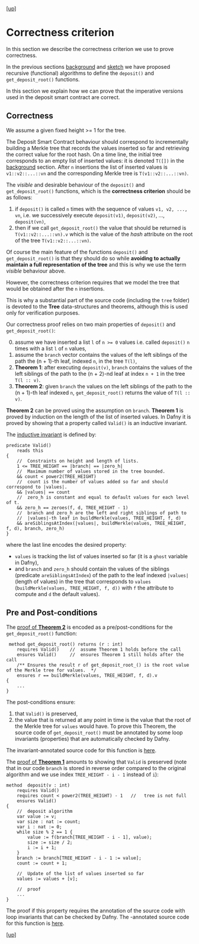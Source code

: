 
[ [up] ](../README.md) 

# Correctness criterion

In this section we describe the correctness criterion we use to prove correctness.
 
In the previous sections [background](background.md) and [sketch](sketch.md) we have proposed recursive (functional) algorithms to define the `deposit()` and `get_deposit_root()` functions. 

In this section we explain how we can prove that the imperative versions used in the deposit smart contract are correct.

## Correctness
We assume a given fixed height >= 1 for the tree.

The Deposit Smart Contract behaviour should correspond to incrementally building a Merkle tree that records the values inserted so far
and retrieving the correct value for the root hash.
On a time line, the initial tree corresponds to an empty list of inserted values: it is denoted `T([])` in the [background](./background.md) section.
After `n` insertions the list of inserted values is `v1::v2::...::vn` and the corresponding Merkle tree is
`T(v1::v2::...::vn)`.


The _visible_ and desirable behaviour of the `deposit()` and `get_deposit_root()` functions, which is the **correctness criterion** should be as follows:
1. if `deposit()` is called `n` times with the sequence of values `v1, v2, ..., vn`, i.e. we successively execute
    `deposit(v1)`, `deposit(v2)`, ..., `deposit(vn)`, 
2. then if we call `get_deposit_root()` the value that should be returned is `T(v1::v2::...::vn).v` which is the value
    of the _hash_ attribute on the root of the tree `T(v1::v2::...::vn)`.

Of course the main feature of the functions `deposit()` and `get_deposit_root()` is that they should do so while **avoiding to actually maintain a full representation of the tree** and this is why we use the term _visible_ behaviour above.

However, the correctness criterion requires that we model the tree that would be obtained after the `n` insertions. 

This is why a substantial part of the source code (including the `tree` folder) is devoted to the **Tree** data-structures and theorems, although this is used only for verification purposes.

Our correctness proof relies on two main properties of `deposit()` and `get_deposit_root()`:


0. assume we have inserted a list `l` of `n >= 0` values i.e. called `deposit()` `n` times with a list `l` of `n` values, 
1. assume the `branch` vector contains the values of the left siblings of the path the (n + 1)-th leaf, indexed `n`, in the tree `T(l)`,
2. **Theorem 1**: after executing `deposit(v)`, `branch` contains the values of the left siblings of the path
    to the (n + 2)-nd leaf at index `n + 1` in the tree `T(l :: v)`.
2. **Theorem 2**: given `branch` the values on the left siblings of the path to the (n + 1)-th leaf indexed `n`, `get_deposit_root()`   returns the value of  `T(l :: v)`.

**Theorem 2** can be proved using the assumption on `branch`.
**Theorem 1** is proved by induction on the length of the list of inserted values. In Dafny it is proved by showing that a property
called `Valid()` is an inductive invariant.

The [inductive invariant](https://github.com/PegaSysEng/deposit-sc-dafny/blob/e4de78df6636652ba8f4a2b270c7649904866594/src/dafny/smart/DepositSmart.dfy#L83) is defined by:
```dafny
predicate Valid()
    reads this
{
    //  Constraints on height and length of lists.
    1 <= TREE_HEIGHT == |branch| == |zero_h| 
    //  Maximum number of values stored in the tree bounded.
    && count < power2(TREE_HEIGHT) 
    //  count is the number of values added so far and should correspond to |values|.
    && |values| == count
    //  zero_h is constant and equal to default values for each level of t.
    && zero_h == zeroes(f, d, TREE_HEIGHT - 1)
    //  branch and zero_h are the left and right siblings of path to 
    //  |values|-th leaf in buildMerkle(values, TREE_HEIGHT, f, d)
    && areSiblingsAtIndex(|values|, buildMerkle(values, TREE_HEIGHT, f, d), branch, zero_h)
}
```
where the last line encodes the desired property: 

* `values` is tracking the list of values inserted so far (it is a `ghost` variable in Dafny), 
* and `branch` and `zero_h` should contain the values of the siblings (predicate `areSiblingsAtIndex`) 
of the path to the leaf indexed `|values|` (length of values) in the tree that corresponds to `values` (`buildMerkle(values, TREE_HEIGHT, f, d))` with `f` the attribute to compute and `d` the default values).

<!-- ## Merkle Trees -->



## Pre and Post-conditions

The [proof of **Theorem 2**](https://github.com/PegaSysEng/deposit-sc-dafny/blob/e4de78df6636652ba8f4a2b270c7649904866594/src/dafny/smart/DepositSmart.dfy#L298) is encoded as a pre/post-conditions for the `get_deposit_root()` function:

```dafny
 method get_deposit_root() returns (r : int) 
    requires Valid()    //  assume Theorem 1 holds before the call
    ensures Valid()     //  ensures Theorem 1 still holds after the call
    /** Ensures the result r of get_deposit_root_() is the root value of the Merkle tree for values.  */
    ensures r == buildMerkle(values, TREE_HEIGHT, f, d).v 
{
    ...
}
```
The post-conditions ensure:

1. that `Valid()` is preserved,
2. the value that is returned at any point in time is the value that the root of the Merkle tree for `values` would have.
To prove this Theorem, the source code of `get_deposit_root()` must be annotated by some
loop invariants (properties) that are automatically checked by Dafny.

The invariant-annotated source code for this function is [here](https://github.com/PegaSysEng/deposit-sc-dafny/blob/ee2710bfc88dc60777031ec1a6d18ab11f32a571/src/dafny/smart/DepositSmart.dfy#L298).

The [proof of **Theorem 1**](https://github.com/PegaSysEng/deposit-sc-dafny/blob/e4de78df6636652ba8f4a2b270c7649904866594/src/dafny/smart/DepositSmart.dfy#L188) amounts to showing that `Valid` is preserved (note that in our code `branch` is stored in reverse order
compared to the original algorithm and we use index `TREE_HEIGHT - i - 1` instead of `i`):
```dafny
method  deposit(v : int) 
    requires Valid()
    requires count < power2(TREE_HEIGHT) - 1   //   tree is not full 
    ensures Valid()
{
    //  deposit algorithm
    var value := v;
    var size : nat := count;
    var i : nat := 0;
    while size % 2 == 1 {
        value := f(branch[TREE_HEIGHT - i - 1], value);
        size := size / 2;
        i := i + 1;
    }
    branch := branch[TREE_HEIGHT - i - 1 := value];
    count := count + 1;

    //  Update of the list of values inserted so far
    values := values + [v];

    //  proof 
    ...
}
```
The proof if this property requires the annotation of the source code with loop invariants
that can be checked by Dafny.
The -annotated source code for this function is [here](https://github.com/PegaSysEng/deposit-sc-dafny/blob/ee2710bfc88dc60777031ec1a6d18ab11f32a571/src/dafny/smart/DepositSmart.dfy#L188).

[ [up] ](../README.md) 
